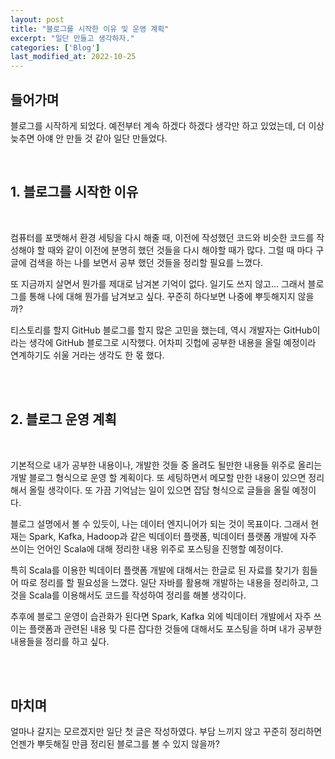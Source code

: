 ```yaml
---
layout: post
title: "블로그를 시작한 이유 및 운영 계획"
excerpt: "일단 만들고 생각하자."
categories: ['Blog']
last_modified_at: 2022-10-25
---
```


## 들어가며

블로그를 시작하게 되었다. 예전부터 계속 하겠다 하겠다 생각만 하고 있었는데, 더 이상 늦추면 아얘 안 만들 것 같아 일단 만들었다.

<br/>

## 1. 블로그를 시작한 이유

<br/>

컴퓨터를 포맷해서 환경 세팅을 다시 해줄 때, 이전에 작성했던 코드와 비슷한 코드를 작성해야 할 때와 같이 이전에 분명히 했던 것들을 다시 해야할 때가 많다. 그럴 때 마다 구글에 검색을 하는 나를 보면서 공부 했던 것들을 정리할 필요를 느꼈다. 

또 지금까지 살면서 뭔가를 제대로 남겨본 기억이 없다. 일기도 쓰지 않고... 그래서 블로그를 통해 나에 대해 뭔가를 남겨보고 싶다. 꾸준히 하다보면 나중에 뿌듯해지지 않을까?

티스토리를 할지 GitHub 블로그를 할지 많은 고민을 했는데, 역시 개발자는 GitHub이라는 생각에 GitHub 블로그로 시작했다. 어차피 깃헙에 공부한 내용을 올릴 예정이라 연계하기도 쉬울 거라는 생각도 한 몫 했다.

<br/><br/>

## 2. 블로그 운영 계획

<br/>

기본적으로 내가 공부한 내용이나, 개발한 것들 중 올려도 될만한 내용들 위주로 올리는 개발 블로그 형식으로 운영 할 계획이다. 또 세팅하면서 메모할 만한 내용이 있으면 정리해서 올릴 생각이다. 또 가끔 기억남는 일이 있으면 잡담 형식으로 글들을 올릴 예정이다.

블로그 설명에서 볼 수 있듯이, 나는 데이터 엔지니어가 되는 것이 목표이다. 그래서 현재는 Spark, Kafka, Hadoop과 같은 빅데이터 플랫폼, 빅데이터 플랫폼 개발에 자주 쓰이는 언어인 Scala에 대해 정리한 내용 위주로 포스팅을 진행할 예정이다.

특히 Scala를 이용한 빅데이터 플랫폼 개발에 대해서는 한글로 된 자료를 찾기가 힘들어 따로 정리를 할 필요성을 느꼈다. 일단 자바를 활용해 개발하는 내용을 정리하고, 그것을 Scala를 이용해서도 코드를 작성하여 정리를 해볼 생각이다.

추후에 블로그 운영이 습관화가 된다면 Spark, Kafka 외에 빅데이터 개발에서 자주 쓰이는 플랫폼과 관련된 내용 및 다른 잡다한 것들에 대해서도 포스팅을 하며 내가 공부한 내용들을 정리를 하고 싶다.

<br/><br/>

## 마치며

얼마나 갈지는 모르겠지만 일단 첫 글은 작성하였다. 부담 느끼지 않고 꾸준히 정리하면 언젠가 뿌듯해질 만큼 정리된 블로그를 볼 수 있지 않을까?
